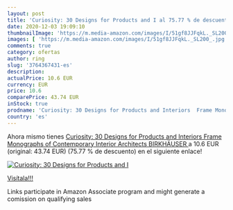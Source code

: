 ```yaml
---
layout: post
title: 'Curiosity: 30 Designs for Products and I al 75.77 % de descuento'
date: 2020-12-03 19:09:10
thumbnailImage: 'https://m.media-amazon.com/images/I/51gf8JJFqkL._SL200_.jpg'
images: [ 'https://m.media-amazon.com/images/I/51gf8JJFqkL._SL200_.jpg' ]
comments: true
category: ofertas
author: ring
slug: '3764367431-es'
description:
actualPrice: 10.6 EUR
currency: EUR
price: 10.6
comparePrice: 43.74 EUR
inStock: true
prodname: 'Curiosity: 30 Designs for Products and Interiors  Frame Monographs of Contemporary Interior Architects   BIRKHÄUSER '
country: 'es'
---
```


Ahora mismo tienes [Curiosity: 30 Designs for Products and Interiors  Frame Monographs of Contemporary Interior Architects   BIRKHÄUSER ](https://www.amazon.es/dp/3764367431/?tag=tolees-21) a 10.6 EUR (original: 43.74 EUR) (75.77 %  de descuento) en el siguiente enlace!

[![Curiosity: 30 Designs for Products and I](https://m.media-amazon.com/images/I/51gf8JJFqkL._SL200_.jpg)](https://www.amazon.es/dp/3764367431/?tag=tolees-21)

[Visítala!!!](https://www.amazon.es/dp/3764367431/?tag=tolees-21)

Links participate in Amazon Associate program and might generate a comission on qualifying sales
